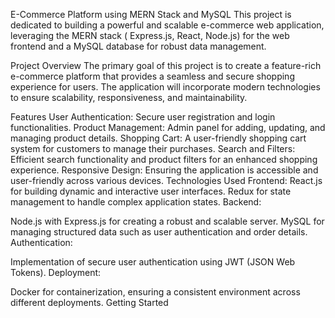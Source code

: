 
E-Commerce Platform using MERN Stack and MySQL
This project is dedicated to building a powerful and scalable e-commerce web application, leveraging the MERN stack ( Express.js, React, Node.js) for the web frontend and a MySQL database for robust data management.

Project Overview
The primary goal of this project is to create a feature-rich e-commerce platform that provides a seamless and secure shopping experience for users. The application will incorporate modern technologies to ensure scalability, responsiveness, and maintainability.

Features
User Authentication: Secure user registration and login functionalities.
Product Management: Admin panel for adding, updating, and managing product details.
Shopping Cart: A user-friendly shopping cart system for customers to manage their purchases.
Search and Filters: Efficient search functionality and product filters for an enhanced shopping experience.
Responsive Design: Ensuring the application is accessible and user-friendly across various devices.
Technologies Used
Frontend:
React.js for building dynamic and interactive user interfaces.
Redux for state management to handle complex application states.
Backend:

Node.js with Express.js for creating a robust and scalable server.
MySQL for managing structured data such as user authentication and order details.
Authentication:

Implementation of secure user authentication using JWT (JSON Web Tokens).
Deployment:

Docker for containerization, ensuring a consistent environment across different deployments.
Getting Started
